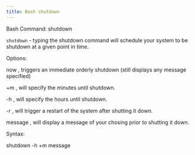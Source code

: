 ```yaml
---
title: Bash shutdown
---
```


Bash Command: shutdown

`shutdown` - typing the shutdown command will schedule your system to be shutdown at a given point in time.

Options:

now , triggers an immediate orderly shutdown (still displays any message specified)

+m  , will specify the minutes until shutdown.

-h  , will specify the hours until shutdown.

-r  , will trigger a restart of the system after shutting it down.

message , will display a message of your chosing prior to shutting it down.

Syntax:

shutdown -h +m message
